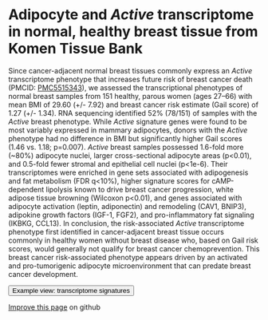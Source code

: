 # Adipocyte and *Active* transcriptome in normal, healthy breast tissue from Komen Tissue Bank

Since cancer-adjacent normal breast tissues commonly express an *Active* transcriptome phenotype that increases future risk of breast cancer death (PMCID: [PMC5515343](https://www.ncbi.nlm.nih.gov/pmc/articles/PMC5515343/)), we assessed the transcriptional phenotypes of normal breast samples from 151 healthy, parous women (ages 27–66) with mean BMI of 29.60 (+/- 7.92) and breast cancer risk estimate (Gail score) of 1.27 (+/- 1.34). RNA sequencing identified 52% (78/151) of samples with the *Active* breast phenotype. While *Active* signature genes were found to be most variably expressed in mammary adipocytes, donors with the *Active* phenotype had no difference in BMI but significantly higher Gail scores (1.46 vs. 1.18; p=0.007). *Active* breast samples possessed 1.6-fold more (~80%) adipocyte nuclei, larger cross-sectional adipocyte areas (p<0.01), and 0.5-fold fewer stromal and epithelial cell nuclei (p<1e-6). Their transcriptomes were enriched in gene sets associated with adipogenesis and fat metabolism (FDR q<10%), higher signature scores for cAMP-dependent lipolysis known to drive breast cancer progression, white adipose tissue browning (Wilcoxon p<0.01), and genes associated with adipocyte activation (leptin, adiponectin) and remodeling (CAV1, BNIP3), adipokine growth factors (IGF-1, FGF2), and pro-inflammatory fat signaling (IKBKG, CCL13). In conclusion, the risk-associated *Active* transcriptome phenotype first identified in cancer-adjacent breast tissue occurs commonly in healthy women without breast disease who, based on Gail risk scores, would generally not qualify for breast cancer chemoprevention. This breast cancer risk-associated phenotype appears driven by an activated and pro-tumorigenic adipocyte microenvironment that can predate breast cancer development.    

<button class="cohortButton" data-bookmark="57ba9a3b1259b89e470b6d590a8d837e">Example view: transcriptome signatures</button>

[Improve this page](https://github.com/ucscXena/cohortMetaData/blob/master/cohort_Normal%20Breast%20(Benz%202020)/info.mdown) on github
